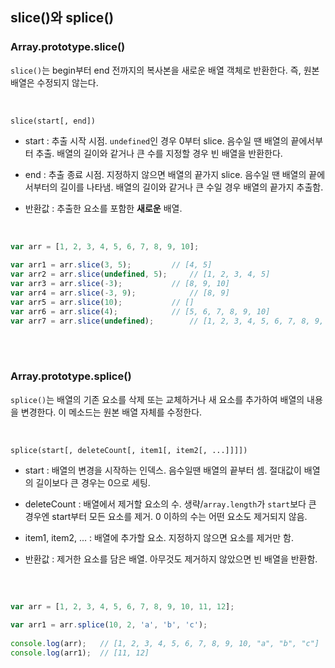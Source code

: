 ## slice()와 splice()


### Array.prototype.slice()

`slice()`는 begin부터 end 전까지의 복사본을 새로운 배열 객체로 반환한다. 즉, 원본 배열은 수정되지 않는다.

<br/>

`slice(start[, end])`

- start : 추출 시작 시점. `undefined`인 경우 0부터 slice. 음수일 땐 배열의 끝에서부터 추출. 배열의 길이와 같거나 큰 수를 지정할 경우 빈 배열을 반환한다.

- end : 추출 종료 시점. 지정하지 않으면 배열의 끝가지 slice. 음수일 땐 배열의 끝에서부터의 길이를 나타냄. 배열의 길이와 같거나 큰 수일 경우 배열의 끝가지 추출함.

- 반환값 : 추출한 요소를 포함한 **새로운** 배열.

<br/>

```js
var arr = [1, 2, 3, 4, 5, 6, 7, 8, 9, 10];
 
var arr1 = arr.slice(3, 5);			// [4, 5]
var arr2 = arr.slice(undefined, 5);		// [1, 2, 3, 4, 5]
var arr3 = arr.slice(-3);			// [8, 9, 10]
var arr4 = arr.slice(-3, 9);			// [8, 9]
var arr5 = arr.slice(10);			// []
var arr6 = arr.slice(4);			// [5, 6, 7, 8, 9, 10]
var arr7 = arr.slice(undefined);		// [1, 2, 3, 4, 5, 6, 7, 8, 9, 10]
```


<br/>
<br/>

### Array.prototype.splice()
`splice()`는 배열의 기존 요소를 삭제 또는 교체하거나 새 요소를 추가하여 배열의 내용을 변경한다. 이 메소드는 원본 배열 자체를 수정한다.

<br/>

`splice(start[, deleteCount[, item1[, item2[, ...]]]])`

- start : 배열의 변경을 시작하는 인덱스. 음수일땐 배열의 끝부터 셈. 절대값이 배열의 길이보다 큰 경우는 0으로 세팅.

- deleteCount : 배열에서 제거할 요소의 수. 생략/`array.length`가 `start`보다 큰 경우엔 start부터 모든 요소를 제거. 0 이하의 수는 어떤 요소도 제거되지 않음.

- item1, item2, ... : 배열에 추가할 요소. 지정하지 않으면 요소를 제거만 함.

- 반환값 : 제거한 요소를 담은 배열. 아무것도 제거하지 않았으면 빈 배열을 반환함.

<br/>

```js
	
var arr = [1, 2, 3, 4, 5, 6, 7, 8, 9, 10, 11, 12];
 
var arr1 = arr.splice(10, 2, 'a', 'b', 'c');
 
console.log(arr);   // [1, 2, 3, 4, 5, 6, 7, 8, 9, 10, "a", "b", "c"]
console.log(arr1);  // [11, 12]
```


<br/>
<br/>

